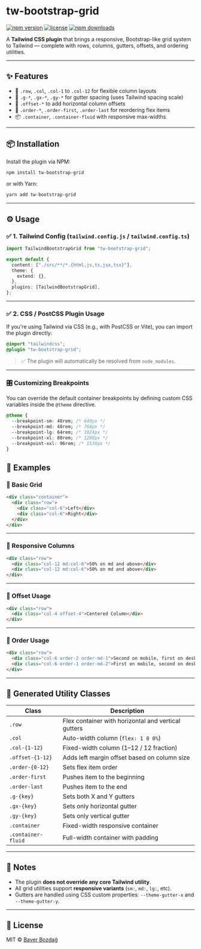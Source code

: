 # tw-bootstrap-grid

[![npm version](https://img.shields.io/npm/v/tw-bootstrap-grid.svg)](https://www.npmjs.com/package/tw-bootstrap-grid)
[![license](https://img.shields.io/npm/l/tw-bootstrap-grid.svg)](https://github.com/bawerbozdag/tw-bootstrap-grid/blob/master/LICENSE)
[![npm downloads](https://img.shields.io/npm/dm/tw-bootstrap-grid.svg)](https://www.npmjs.com/package/tw-bootstrap-grid)

A **Tailwind CSS plugin** that brings a responsive, Bootstrap-like grid system to Tailwind — complete with rows, columns, gutters, offsets, and ordering utilities.

---

## ✨ Features

- 🧱 `.row`, `.col`, `.col-1` to `.col-12` for flexible column layouts
- 🧩 `.g-*`, `.gx-*`, `.gy-*` for gutter spacing (uses Tailwind spacing scale)
- 📏 `.offset-*` to add horizontal column offsets
- 🔀 `.order-*`, `.order-first`, `.order-last` for reordering flex items
- 📦 `.container`, `.container-fluid` with responsive max-widths

---

## 📦 Installation

Install the plugin via NPM:

```bash
npm install tw-bootstrap-grid
```

or with Yarn:

```bash
yarn add tw-bootstrap-grid
```

---

## ⚙️ Usage

### ✅ 1. Tailwind Config (`tailwind.config.js` / `tailwind.config.ts`)

```ts
import TailwindBootstrapGrid from "tw-bootstrap-grid";

export default {
  content: ["./src/**/*.{html,js,ts,jsx,tsx}"],
  theme: {
    extend: {},
  },
  plugins: [TailwindBootstrapGrid],
};
```

---

### ✅ 2. CSS / PostCSS Plugin Usage

If you're using Tailwind via CSS (e.g., with PostCSS or Vite), you can import the plugin directly:

```css
@import "tailwindcss";
@plugin "tw-bootstrap-grid";
```

> ✅ The plugin will automatically be resolved from `node_modules`.

---

### 🎛️ Customizing Breakpoints

You can override the default container breakpoints by defining custom CSS variables inside the `@theme` directive.

```css
@theme {
  --breakpoint-sm: 40rem; /* 640px */
  --breakpoint-md: 48rem; /* 768px */
  --breakpoint-lg: 64rem; /* 1024px */
  --breakpoint-xl: 80rem; /* 1280px */
  --breakpoint-xxl: 96rem; /* 1536px */
}
```

## 🧱 Examples

### 🔹 Basic Grid

```html
<div class="container">
  <div class="row">
    <div class="col-6">Left</div>
    <div class="col-6">Right</div>
  </div>
</div>
```

---

### 🔹 Responsive Columns

```html
<div class="row">
  <div class="col-12 md:col-6">50% on md and above</div>
  <div class="col-12 md:col-6">50% on md and above</div>
</div>
```

---

### 🔹 Offset Usage

```html
<div class="row">
  <div class="col-4 offset-4">Centered Column</div>
</div>
```

---

### 🔹 Order Usage

```html
<div class="row">
  <div class="col-6 order-2 order-md-1">Second on mobile, first on desktop</div>
  <div class="col-6 order-1 order-md-2">First on mobile, second on desktop</div>
</div>
```

---

## 📘 Generated Utility Classes

| Class              | Description                                         |
| ------------------ | --------------------------------------------------- |
| `.row`             | Flex container with horizontal and vertical gutters |
| `.col`             | Auto-width column (`flex: 1 0 0%`)                  |
| `.col-{1-12}`      | Fixed-width column (1–12 / 12 fraction)             |
| `.offset-{1-12}`   | Adds left margin offset based on column size        |
| `.order-{0-12}`    | Sets flex item order                                |
| `.order-first`     | Pushes item to the beginning                        |
| `.order-last`      | Pushes item to the end                              |
| `.g-{key}`         | Sets both X and Y gutters                           |
| `.gx-{key}`        | Sets only horizontal gutter                         |
| `.gy-{key}`        | Sets only vertical gutter                           |
| `.container`       | Fixed-width responsive container                    |
| `.container-fluid` | Full-width container with padding                   |

---

## 🧠 Notes

- The plugin **does not override any core Tailwind utility**.
- All grid utilities support **responsive variants** (`sm:`, `md:`, `lg:`, etc).
- Gutters are handled using CSS custom properties: `--theme-gutter-x` and `--theme-gutter-y`.

---

## 🪪 License

MIT © [Baver Bozdağ](https://github.com/bawerbozdag)
